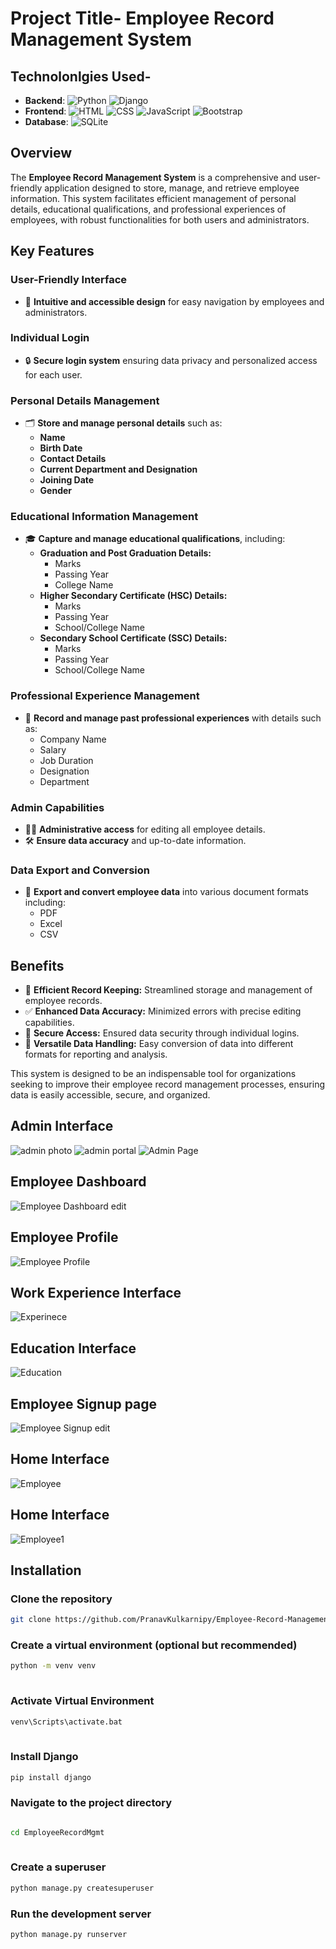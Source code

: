 
# Project Title- Employee Record Management System



## Technolonlgies Used-
 


- **Backend**: ![Python](https://img.shields.io/badge/Python-3776AB?style=flat-square&logo=python&logoColor=white) ![Django](https://img.shields.io/badge/Django-092E20?style=flat-square&logo=django&logoColor=white)
- **Frontend**: ![HTML](https://img.shields.io/badge/HTML5-E34F26?style=flat-square&logo=html5&logoColor=white) ![CSS](https://img.shields.io/badge/CSS3-1572B6?style=flat-square&logo=css3&logoColor=white) ![JavaScript](https://img.shields.io/badge/JavaScript-F7DF1E?style=flat-square&logo=javascript&logoColor=black) ![Bootstrap](https://img.shields.io/badge/Bootstrap-7952B3?style=flat-square&logo=bootstrap&logoColor=white)
- **Database**: ![SQLite](https://img.shields.io/badge/SQLite-003B57?style=flat-square&logo=sqlite&logoColor=white)


## Overview
The **Employee Record Management System** is a comprehensive and user-friendly application designed to store, manage, and retrieve employee information. This system facilitates efficient management of personal details, educational qualifications, and professional experiences of employees, with robust functionalities for both users and administrators.

## Key Features

### User-Friendly Interface
- 📱 **Intuitive and accessible design** for easy navigation by employees and administrators.

### Individual Login
- 🔒 **Secure login system** ensuring data privacy and personalized access for each user.

### Personal Details Management
- 🗂️ **Store and manage personal details** such as:
  - **Name**
  - **Birth Date**
  - **Contact Details**
  - **Current Department and Designation**
  - **Joining Date**
  - **Gender**

### Educational Information Management
- 🎓 **Capture and manage educational qualifications**, including:
  - **Graduation and Post Graduation Details:**
    - Marks
    - Passing Year
    - College Name
  - **Higher Secondary Certificate (HSC) Details:**
    - Marks
    - Passing Year
    - School/College Name
  - **Secondary School Certificate (SSC) Details:**
    - Marks
    - Passing Year
    - School/College Name

### Professional Experience Management
- 💼 **Record and manage past professional experiences** with details such as:
  - Company Name
  - Salary
  - Job Duration
  - Designation
  - Department

### Admin Capabilities
- 👨‍💼 **Administrative access** for editing all employee details.
- 🛠️ **Ensure data accuracy** and up-to-date information.

### Data Export and Conversion
- 📄 **Export and convert employee data** into various document formats including:
  - PDF
  - Excel
  - CSV

## Benefits
- 🚀 **Efficient Record Keeping:** Streamlined storage and management of employee records.
- ✅ **Enhanced Data Accuracy:** Minimized errors with precise editing capabilities.
- 🔐 **Secure Access:** Ensured data security through individual logins.
- 🔄 **Versatile Data Handling:** Easy conversion of data into different formats for reporting and analysis.

This system is designed to be an indispensable tool for organizations seeking to improve their employee record management processes, ensuring data is easily accessible, secure, and organized.




## Admin Interface

![admin photo](https://github.com/user-attachments/assets/e11a5e31-f8cc-484c-aa86-948ba895bc60)
![admin portal](https://github.com/user-attachments/assets/1e96b2c2-7d4b-42fa-95b9-9eb5186e463f)
![Admin Page](https://github.com/PranavKulkarnipy/Employee-Record-Management-System/assets/156565305/1eef1f27-4be0-4167-bf81-b86c3263bfb6)


## Employee Dashboard

![Employee Dashboard edit](https://github.com/PranavKulkarnipy/Employee-Record-Management-System/assets/156565305/adaf29f7-b227-4b3b-8bff-c90502c52f8b)


## Employee Profile

![Employee Profile](https://github.com/PranavKulkarnipy/Employee-Record-Management-System/assets/156565305/01c1ebaf-243e-43ce-928d-bbf17444d6e8)


## Work Experience Interface

![Experinece](https://github.com/PranavKulkarnipy/Employee-Record-Management-System/assets/156565305/5177314d-136a-4037-81cb-9dda9ed4379c)


## Education Interface

![Education](https://github.com/PranavKulkarnipy/Employee-Record-Management-System/assets/156565305/0d2fa689-9b69-4c52-876a-f4cf239994a8)

## Employee Signup page

![Employee Signup edit](https://github.com/PranavKulkarnipy/Employee-Record-Management-System/assets/156565305/28bf274b-e2c3-49ad-a436-33ad778bb876)

## Home Interface
![Employee](https://github.com/PranavKulkarnipy/Employee-Record-Management-System/assets/156565305/f57a6741-4438-40b6-923b-119a45dacb2e)


## Home Interface
![Employee1](https://github.com/PranavKulkarnipy/Employee-Record-Management-System/assets/156565305/20cfb23c-69e4-439d-9501-a7f814bbe040)


## Installation
    
 ### Clone the repository
 ```bash   
git clone https://github.com/PranavKulkarnipy/Employee-Record-Management-System
```




### Create a virtual environment (optional but recommended)

```bash  
python -m venv venv
  
```
### Activate  Virtual Environment 

```bash
venv\Scripts\activate.bat
  
```

### Install Django 

```bash
pip install django
```

### Navigate to the project directory
 ```bash 

cd EmployeeRecordMgmt
  
```

### Create a superuser

```bash
python manage.py createsuperuser
```

### Run the development server

```bash
python manage.py runserver
```

